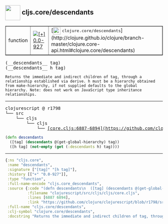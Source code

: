 ## <img width="48px" valign="middle" src="http://i.imgur.com/Hi20huC.png"> cljs.core/descendants

 <table border="1">
<tr>
<td>function</td>
<td><a href="https://github.com/cljsinfo/api-refs/tree/0.0-927"><img valign="middle" alt="[+] 0.0-927" src="https://img.shields.io/badge/+-0.0--927-lightgrey.svg"></a> </td>
<td>
[<img height="24px" valign="middle" src="http://i.imgur.com/1GjPKvB.png"> <samp>clojure.core/descendants</samp>](http://clojure.github.io/clojure/branch-master/clojure.core-api.html#clojure.core/descendants)
</td>
</tr>
</table>

 <samp>
(__descendants__ tag)<br>
(__descendants__ h tag)<br>
</samp>

```
Returns the immediate and indirect children of tag, through a
relationship established via derive. h must be a hierarchy obtained
from make-hierarchy, if not supplied defaults to the global
hierarchy. Note: does not work on JavaScript type inheritance
relationships.
```

---

 <pre>
clojurescript @ r1798
└── src
    └── cljs
        └── cljs
            └── <ins>[core.cljs:6887-6894](https://github.com/clojure/clojurescript/blob/r1798/src/cljs/cljs/core.cljs#L6887-L6894)</ins>
</pre>

```clj
(defn descendants
  ([tag] (descendants @(get-global-hierarchy) tag))
  ([h tag] (not-empty (get (:descendants h) tag))))
```


---

```clj
{:ns "cljs.core",
 :name "descendants",
 :signature ["[tag]" "[h tag]"],
 :history [["+" "0.0-927"]],
 :type "function",
 :full-name-encode "cljs.core_descendants",
 :source {:code "(defn descendants\n  ([tag] (descendants @(get-global-hierarchy) tag))\n  ([h tag] (not-empty (get (:descendants h) tag))))",
          :filename "clojurescript/src/cljs/cljs/core.cljs",
          :lines [6887 6894],
          :link "https://github.com/clojure/clojurescript/blob/r1798/src/cljs/cljs/core.cljs#L6887-L6894"},
 :full-name "cljs.core/descendants",
 :clj-symbol "clojure.core/descendants",
 :docstring "Returns the immediate and indirect children of tag, through a\nrelationship established via derive. h must be a hierarchy obtained\nfrom make-hierarchy, if not supplied defaults to the global\nhierarchy. Note: does not work on JavaScript type inheritance\nrelationships."}

```
